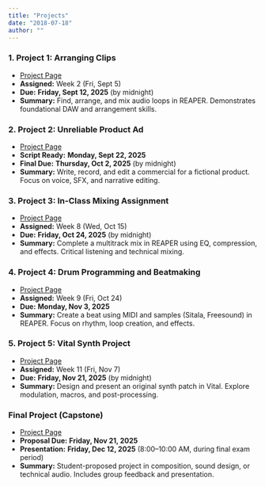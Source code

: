 ```yaml
---
title: "Projects"
date: "2018-07-18"
author: ""
---
```




### 1. Project 1: Arranging Clips
- [Project Page](./project-1/)
- **Assigned:** Week 2 (Fri, Sept 5)
- **Due:** **Friday, Sept 12, 2025** (by midnight)
- **Summary:** Find, arrange, and mix audio loops in REAPER. Demonstrates foundational DAW and arrangement skills.

### 2. Project 2: Unreliable Product Ad
- [Project Page](./project-2-ad/)
- **Script Ready:** **Monday, Sept 22, 2025**
- **Final Due:** **Thursday, Oct 2, 2025** (by midnight)
- **Summary:** Write, record, and edit a commercial for a fictional product. Focus on voice, SFX, and narrative editing.

### 3. Project 3: In-Class Mixing Assignment
- [Project Page](./project-3-mix/)
- **Assigned:** Week 8 (Wed, Oct 15)
- **Due:** **Friday, Oct 24, 2025** (by midnight)
- **Summary:** Complete a multitrack mix in REAPER using EQ, compression, and effects. Critical listening and technical mixing.

### 4. Project 4: Drum Programming and Beatmaking
- [Project Page](./project-4-beats/)
- **Assigned:** Week 9 (Fri, Oct 24)
- **Due:** **Monday, Nov 3, 2025**
- **Summary:** Create a beat using MIDI and samples (Sitala, Freesound) in REAPER. Focus on rhythm, loop creation, and effects.

### 5. Project 5: Vital Synth Project
- [Project Page](./project-5-synth/)
- **Assigned:** Week 11 (Fri, Nov 7)
- **Due:** **Friday, Nov 21, 2025** (by midnight)
- **Summary:** Design and present an original synth patch in Vital. Explore modulation, macros, and post-processing.

### Final Project (Capstone)
- [Project Page](./final-project/)
- **Proposal Due:** **Friday, Nov 21, 2025**
- **Presentation:** **Friday, Dec 12, 2025** (8:00–10:00 AM, during final exam period)
- **Summary:** Student-proposed project in composition, sound design, or technical audio. Includes group feedback and presentation.

